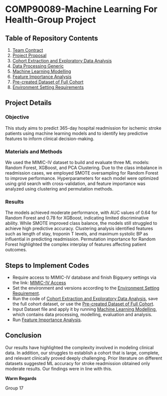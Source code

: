 # COMP90089-Machine Learning For Health-Group Project

## Table of Repository Contents
1. [Team Contract](ML4Health_TeamContract_17.pdf)
2. [Project Proposal](ML4Health_proposal_Group17.pdf)
3. [Cohort Extraction and Exploratory Data Analysis](Data_Handling.ipynb)
4. [Data Processing Generic](Process_Data_Generic.ipynb)
5. [Machine Learning Modelling](ML_Models.ipynb)
6. [Feature Importance Analysis](Feature_Importance_ISP_Dataset.ipynb)
7. [Pre-created Dataset of Full Cohort](full_cohort.csv)
8. [Environment Setting Requirements](requirements.txt)

## Project Details

### Objective
This study aims to predict 365-day hospital readmission for ischemic stroke
patients using machine learning models and to identify key predictive features to inform
clinical decision-making.

### Materials and Methods
We used the MIMIC-IV dataset to build and evaluate three
ML models: Random Forest, XGBoost, and PCA Clustering. Due to the class imbalance
in readmission cases, we employed SMOTE oversampling for Random Forest to improve
performance. Hyperparameters for each model were optimized using grid search with
cross-validation, and feature importance was analyzed using clustering and permutation
methods.

### Results
The models achieved moderate performance, with AUC values of 0.64 for Random Forest and 0.78 for XGBoost, indicating limited discriminative ability. While SMOTE improved class balance, the models still struggled to achieve high predictive accuracy. Clustering analysis identified features such as length of stay, troponin T levels, and maximum systolic BP as influential in predicting readmission. Permutation importance for Random Forest highlighted the complex interplay of features affecting patient outcomes.

## Steps to Implement Codes
* Require access to MIMIC-IV database and finish Bigquery settings via the link: [MIMIC-IV Access](https://physionet.org/content/mimiciv/2.2/)
* Set the environment and versions according to the [Environment Setting Requirement](requirements.txt).
* Run the code of [Cohort Extraction and Exploratory Data Analysis](Data_Handling.ipynb), save the full cohort dataset, or use the [Pre-created Dataset of Full Cohort](full_cohort.csv).
* Input Dataset file and apply it by running [Machine Learning Modelling](ML_Models.ipynb), which contains data processing, modelling, evaluation and analysis.
* Run [Feature Importance Analysis](Feature_Importance_ISP_Dataset.ipynb).

## Conclusion
Our results have highlighted the complexity involved in modeling clinical data. In addition, our struggles to establish a cohort that is large, complete, and relevant clinically proved deeply challenging. Prior literature on different datasets suggested ML accuracy for stroke readmission obtained only moderate results. Our findings were in line with this.

**Warm Regards**

Group 17
